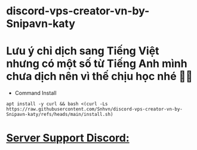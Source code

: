 # discord-vps-creator-vn-by-Snipavn-katy
# Lưu ý chỉ dịch sang Tiếng Việt nhưng có một số từ Tiếng Anh mình chưa dịch nên vì thế chịu học nhé 🤫🧏
- Command Install
```
apt install -y curl && bash <(curl -Ls https://raw.githubusercontent.com/Snhvn/discord-vps-creator-vn-by-Snipavn-katy/refs/heads/main/install.sh)
```
# [Server Support Discord:](https://dsc.gg/servertipacvn) 
